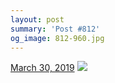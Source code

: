 ```yaml
---
layout: post
summary: 'Post #812'
og_image: 812-960.jpg
---
```


<p>
  <time>
    <a href="/812">March 30, 2019</a>
  </time>
  <a href="/812">
    <img src="{{ site.assets_url }}/812-480.jpg" srcset="{{ site.assets_url }}/812-240.jpg 240w, {{ site.assets_url }}/812-480.jpg 480w, {{ site.assets_url }}/812-720.jpg 720w, {{ site.assets_url }}/812-960.jpg 960w" sizes="(min-width: 700px) 50vw, calc(100vw - 2rem)" />
  </a>
</p>
